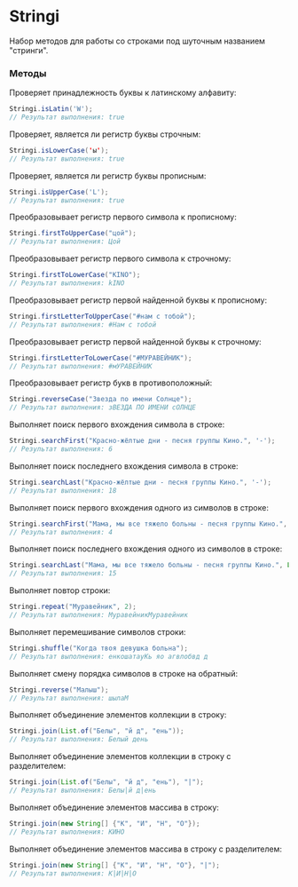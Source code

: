 # Stringi
Набор методов для работы со строками под шуточным названием "стринги".

### Методы
Проверяет принадлежность буквы к латинскому алфавиту:
```java
Stringi.isLatin('W');
// Результат выполнения: true
```

Проверяет, является ли регистр буквы строчным:
```java
Stringi.isLowerCase('ы');
// Результат выполнения: true
```

Проверяет, является ли регистр буквы прописным:
```java
Stringi.isUpperCase('L');
// Результат выполнения: true
```

Преобразовывает регистр первого символа к прописному:
```java
Stringi.firstToUpperCase("цой");
// Результат выполнения: Цой
```

Преобразовывает регистр первого символа к строчному:
```java
Stringi.firstToLowerCase("KINO");
// Результат выполнения: kINO
```

Преобразовывает регистр первой найденной буквы к прописному:
```java
Stringi.firstLetterToUpperCase("#нам с тобой");
// Результат выполнения: #Нам с тобой
```

Преобразовывает регистр первой найденной буквы к строчному:
```java
Stringi.firstLetterToLowerCase("#МУРАВЕЙНИК");
// Результат выполнения: #мУРАВЕЙНИК
```

Преобразовывает регистр букв в противоположный:
```java
Stringi.reverseCase("Звезда по имени Солнце");
// Результат выполнения: зВЕЗДА ПО ИМЕНИ сОЛНЦЕ
```

Выполняет поиск первого вхождения символа в строке:
```java
Stringi.searchFirst("Красно-жёлтые дни - песня группы Кино.", '-');
// Результат выполнения: 6
```

Выполняет поиск последнего вхождения символа в строке:
```java
Stringi.searchLast("Красно-жёлтые дни - песня группы Кино.", '-');
// Результат выполнения: 18
```

Выполняет поиск первого вхождения одного из символов в строке:
```java
Stringi.searchFirst("Мама, мы все тяжело больны - песня группы Кино.", List.of('ж', ','));
// Результат выполнения: 4
```

Выполняет поиск последнего вхождения одного из символов в строке:
```java
Stringi.searchLast("Мама, мы все тяжело больны - песня группы Кино.", List.of('ж', ','));
// Результат выполнения: 15
```

Выполняет повтор строки:
```java
Stringi.repeat("Муравейник", 2);
// Результат выполнения: МуравейникМуравейник
```

Выполняет перемешивание символов строки:
```java
Stringi.shuffle("Когда твоя девушка больна");
// Результат выполнения: енкошатауКь яо агвлобвд д
```

Выполняет смену порядка символов в строке на обратный:
```java
Stringi.reverse("Малыш");
// Результат выполнения: шылаМ
```

Выполняет объединение элементов коллекции в строку:
```java
Stringi.join(List.of("Белы", "й д", "ень"));
// Результат выполнения: Белый день
```

Выполняет объединение элементов коллекции в строку с разделителем:
```java
Stringi.join(List.of("Белы", "й д", "ень"), "|");
// Результат выполнения: Белы|й д|ень
```

Выполняет объединение элементов массива в строку:
```java
Stringi.join(new String[] {"К", "И", "Н", "О"});
// Результат выполнения: КИНО
```

Выполняет объединение элементов массива в строку с разделителем:
```java
Stringi.join(new String[] {"К", "И", "Н", "О"}, "|");
// Результат выполнения: К|И|Н|О
```